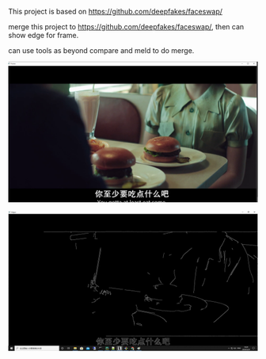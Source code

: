 This project is based on https://github.com/deepfakes/faceswap/

merge this project to https://github.com/deepfakes/faceswap/, then can show edge for frame.

can use tools as beyond compare and meld to do merge.

![frame](https://github.com/xinminsu/faceswap_edge/blob/master/frame.png)

![edge](https://github.com/xinminsu/faceswap_edge/blob/master/edge.png)